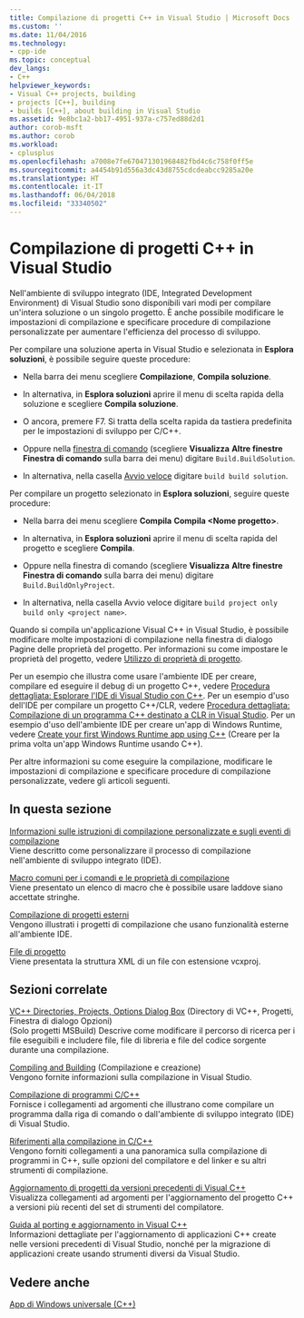 ```yaml
---
title: Compilazione di progetti C++ in Visual Studio | Microsoft Docs
ms.custom: ''
ms.date: 11/04/2016
ms.technology:
- cpp-ide
ms.topic: conceptual
dev_langs:
- C++
helpviewer_keywords:
- Visual C++ projects, building
- projects [C++], building
- builds [C++], about building in Visual Studio
ms.assetid: 9e8bc1a2-bb17-4951-937a-c757ed88d2d1
author: corob-msft
ms.author: corob
ms.workload:
- cplusplus
ms.openlocfilehash: a7008e7fe670471301968482fbd4c6c758f0ff5e
ms.sourcegitcommit: a4454b91d556a3dc43d8755cdcdeabcc9285a20e
ms.translationtype: HT
ms.contentlocale: it-IT
ms.lasthandoff: 06/04/2018
ms.locfileid: "33340502"
---
```

# <a name="building-c-projects-in-visual-studio"></a>Compilazione di progetti C++ in Visual Studio
Nell'ambiente di sviluppo integrato (IDE, Integrated Development Environment) di Visual Studio sono disponibili vari modi per compilare un'intera soluzione o un singolo progetto. È anche possibile modificare le impostazioni di compilazione e specificare procedure di compilazione personalizzate per aumentare l'efficienza del processo di sviluppo.  
  
 Per compilare una soluzione aperta in Visual Studio e selezionata in **Esplora soluzioni**, è possibile seguire queste procedure:  
  
-   Nella barra dei menu scegliere **Compilazione**, **Compila soluzione**.  
  
-   In alternativa, in **Esplora soluzioni** aprire il menu di scelta rapida della soluzione e scegliere **Compila soluzione**.  
  
-   O ancora, premere F7. Si tratta della scelta rapida da tastiera predefinita per le impostazioni di sviluppo per C/C++.  
  
-   Oppure nella [finestra di comando](/visualstudio/ide/reference/command-window) (scegliere **Visualizza** **Altre finestre** **Finestra di comando** sulla barra dei menu) digitare `Build.BuildSolution`.  
  
-   In alternativa, nella casella [Avvio veloce](/visualstudio/ide/reference/quick-launch-environment-options-dialog-box) digitare `build build solution`.  
  
 Per compilare un progetto selezionato in **Esplora soluzioni**, seguire queste procedure:  
  
-   Nella barra dei menu scegliere **Compila** **Compila \<Nome progetto>**.  
  
-   In alternativa, in **Esplora soluzioni** aprire il menu di scelta rapida del progetto e scegliere **Compila**.  
  
-   Oppure nella finestra di comando (scegliere **Visualizza** **Altre finestre** **Finestra di comando** sulla barra dei menu) digitare `Build.BuildOnlyProject`.  
  
-   In alternativa, nella casella Avvio veloce digitare `build project only build only <project name>`.  
  
 Quando si compila un'applicazione Visual C++ in Visual Studio, è possibile modificare molte impostazioni di compilazione nella finestra di dialogo Pagine delle proprietà del progetto. Per informazioni su come impostare le proprietà del progetto, vedere [Utilizzo di proprietà di progetto](../ide/working-with-project-properties.md).  
  
 Per un esempio che illustra come usare l'ambiente IDE per creare, compilare ed eseguire il debug di un progetto C++, vedere [Procedura dettagliata: Esplorare l'IDE di Visual Studio con C++](/visualstudio/ide/getting-started-with-cpp-in-visual-studio). Per un esempio d'uso dell'IDE per compilare un progetto C++/CLR, vedere [Procedura dettagliata: Compilazione di un programma C++ destinato a CLR in Visual Studio](../ide/walkthrough-compiling-a-cpp-program-that-targets-the-clr-in-visual-studio.md). Per un esempio d'uso dell'ambiente IDE per creare un'app di Windows Runtime, vedere [Create your first Windows Runtime app using C++](http://msdn.microsoft.com/library/windows/apps/hh974580.aspx) (Creare per la prima volta un'app Windows Runtime usando C++).  
  
 Per altre informazioni su come eseguire la compilazione, modificare le impostazioni di compilazione e specificare procedure di compilazione personalizzate, vedere gli articoli seguenti.  
  
## <a name="in-this-section"></a>In questa sezione  
 [Informazioni sulle istruzioni di compilazione personalizzate e sugli eventi di compilazione](../ide/understanding-custom-build-steps-and-build-events.md)  
 Viene descritto come personalizzare il processo di compilazione nell'ambiente di sviluppo integrato (IDE).  
  
 [Macro comuni per i comandi e le proprietà di compilazione](../ide/common-macros-for-build-commands-and-properties.md)  
 Viene presentato un elenco di macro che è possibile usare laddove siano accettate stringhe.  
  
 [Compilazione di progetti esterni](../ide/building-external-projects.md)  
 Vengono illustrati i progetti di compilazione che usano funzionalità esterne all'ambiente IDE.  
  
 [File di progetto](../ide/project-files.md)  
 Viene presentata la struttura XML di un file con estensione vcxproj.  
  
## <a name="related-sections"></a>Sezioni correlate  
 [VC++ Directories, Projects, Options Dialog Box](vcpp-directories-property-page.md) (Directory di VC++, Progetti, Finestra di dialogo Opzioni)  
 (Solo progetti MSBuild) Descrive come modificare il percorso di ricerca per i file eseguibili e includere file, file di libreria e file del codice sorgente durante una compilazione.  
  
 [Compiling and Building](/visualstudio/ide/compiling-and-building-in-visual-studio) (Compilazione e creazione)  
 Vengono fornite informazioni sulla compilazione in Visual Studio.  
  
 [Compilazione di programmi C/C++](../build/building-c-cpp-programs.md)  
 Fornisce i collegamenti ad argomenti che illustrano come compilare un programma dalla riga di comando o dall'ambiente di sviluppo integrato (IDE) di Visual Studio.  
  
 [Riferimenti alla compilazione in C/C++](../build/reference/c-cpp-building-reference.md)  
 Vengono forniti collegamenti a una panoramica sulla compilazione di programmi in C++, sulle opzioni del compilatore e del linker e su altri strumenti di compilazione.  
  
 [Aggiornamento di progetti da versioni precedenti di Visual C++](../porting/upgrading-projects-from-earlier-versions-of-visual-cpp.md)  
 Visualizza collegamenti ad argomenti per l'aggiornamento del progetto C++ a versioni più recenti del set di strumenti del compilatore.  
  
[Guida al porting e aggiornamento in Visual C++](../porting/visual-cpp-porting-and-upgrading-guide.md)  
  Informazioni dettagliate per l'aggiornamento di applicazioni C++ create nelle versioni precedenti di Visual Studio, nonché per la migrazione di applicazioni create usando strumenti diversi da Visual Studio.  
  
## <a name="see-also"></a>Vedere anche  
 [App di Windows universale (C++)](../windows/universal-windows-apps-cpp.md)